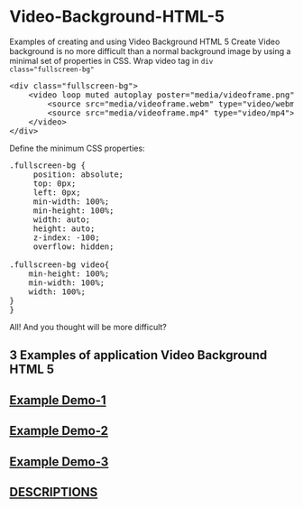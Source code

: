 # Video-Background-HTML-5
Examples of creating and using Video Background HTML 5 
Create Video background is no more difficult than a normal background image by using a minimal set of properties in CSS.
Wrap video tag in <code>div class=&quot;fullscreen-bg&quot;</code>
<pre class="prettyprint">&lt;div class=&quot;fullscreen-bg&quot;&gt;
    &lt;video loop muted autoplay poster=&quot;media/videoframe.png&quot; class=&quot;fullscreen-bg__video&quot;&gt;
        &lt;source src=&quot;media/videoframe.webm&quot; type=&quot;video/webm&quot;&gt;
        &lt;source src=&quot;media/videoframe.mp4&quot; type=&quot;video/mp4&quot;&gt;&gt;
    &lt;/video&gt;
&lt;/div&gt;</pre>

Define the minimum CSS properties:
<pre class="prettyprint">.fullscreen-bg { 
     position: absolute;
     top: 0px;
     left: 0px;
     min-width: 100%;
     min-height: 100%;
     width: auto;
     height: auto;
     z-index: -100;
     overflow: hidden;
     
.fullscreen-bg video{
    min-height: 100%;
    min-width: 100%;
    width: 100%;
}
}</pre>
All! And you thought will be more difficult?

<h2>3 Examples of application Video Background HTML 5</h2>

<h2><a href="http://filwebs.ru/example/videobg/videobg-1.html" target="_blank">Example Demo-1</a></h2>
<h2><a href="http://filwebs.ru/example/videobg/videobg-2.html" target="_blank">Example Demo-2</a></h2>
<h2><a href="http://filwebs.ru/example/videobg/videobg-3.html" target="_blank">Example Demo-3</a></h2>

<h2><a href="http://filwebs.ru" target="_blank">DESCRIPTIONS</a></h2>
